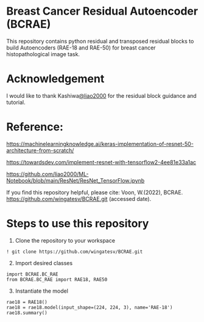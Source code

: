 # Breast Cancer Residual Autoencoder (BCRAE)

This repository contains python residual and transposed residual blocks to build Autoencoders (RAE-18 and RAE-50) for breast cancer histopathological image task.

# Acknowledgement
I would like to thank Kashiwa[@liao2000](https://liao2000.github.io/) for the residual block guidance and tutorial.


# Reference:
https://machinelearningknowledge.ai/keras-implementation-of-resnet-50-architecture-from-scratch/

https://towardsdev.com/implement-resnet-with-tensorflow2-4ee81e33a1ac

https://github.com/liao2000/ML-Notebook/blob/main/ResNet/ResNet_TensorFlow.ipynb

If you find this repository helpful, please cite:
Voon, W.(2022), BCRAE. https://github.com/wingatesv/BCRAE.git (accessed date).


# Steps to use this repository

1.  Clone the repository to your workspace


```
! git clone https://github.com/wingatesv/BCRAE.git
```

2.  Import desired classes

```
import BCRAE.BC_RAE
from BCRAE.BC_RAE import RAE18, RAE50
```

3. Instantiate the model

```
rae18 = RAE18()
rae18 = rae18.model(input_shape=(224, 224, 3), name='RAE-18')
rae18.summary()
```
